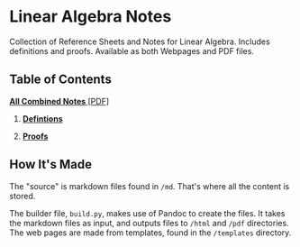 # Linear Algebra Notes

Collection of Reference Sheets and Notes for Linear Algebra.  Includes definitions and proofs. Available as both Webpages and PDF files.

## Table of Contents

[**All Combined Notes** [PDF]](pdf/combined.pdf)

1. [**Defintions**](https://fractalbach.github.io/linear-algebra-notes/html/1defs.html)

2. [**Proofs**](https://fractalbach.github.io/linear-algebra-notes/html/2proofs.html)



## How It's Made

The "source" is markdown files found in `/md`.  That's where all the content is stored.

The builder file, `build.py`, makes use of Pandoc to create the files. It takes the markdown files as input, and outputs files to `/html` and `/pdf` directories. The web pages are made from templates, found in the `/templates` directory.
